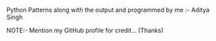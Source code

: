 Python Patterns along with the output and programmed by me :- Aditya Singh

NOTE:-
Mention my GitHub profile for credit... (Thanks)
